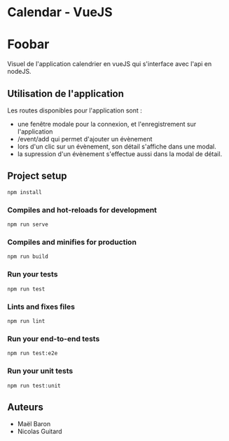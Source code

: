 # Calendar - VueJS

# Foobar

Visuel de l'application calendrier en vueJS qui s'interface avec l'api en nodeJS.

## Utilisation de l'application

Les routes disponibles pour l'application sont :
- une fenêtre modale pour la connexion, et l'enregistrement sur l'application
- /event/add qui permet d'ajouter un évènement
- lors d'un clic sur un évènement, son détail s'affiche dans une modal.
- la supression d'un évènement s'effectue aussi dans la modal de détail.


## Project setup
```
npm install
```

### Compiles and hot-reloads for development
```
npm run serve
```

### Compiles and minifies for production
```
npm run build
```

### Run your tests
```
npm run test
```

### Lints and fixes files
```
npm run lint
```

### Run your end-to-end tests
```
npm run test:e2e
```

### Run your unit tests
```
npm run test:unit
```


## Auteurs
* Maël Baron
* Nicolas Guitard


